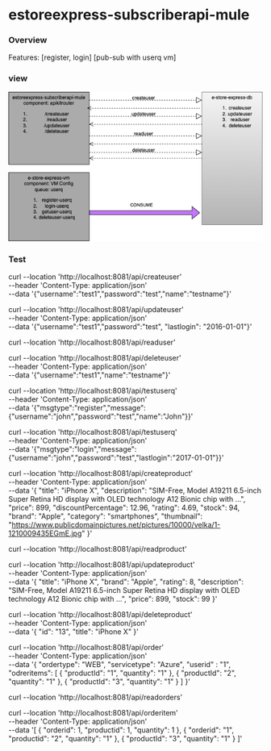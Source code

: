 # estoreexpress-subscriberapi-mule

### Overview
Features: [register, login] [pub-sub with userq vm]

### view
![alt text](https://github.com/madajee/estoreexpress-subscriberapi-mule/blob/main/exchange-docs/estoreexpress-subscriberapi-mule.png?raw=true)

### Test
curl --location 'http://localhost:8081/api/createuser' \
--header 'Content-Type: application/json' \
--data '{"username":"test1","password":"test","name":"testname"}'


curl --location 'http://localhost:8081/api/updateuser' \
--header 'Content-Type: application/json' \
--data '{"username":"test1","password":"test", "lastlogin": "2016-01-01"}'


curl --location 'http://localhost:8081/api/readuser'

curl --location 'http://localhost:8081/api/deleteuser' \
--header 'Content-Type: application/json' \
--data '{"username":"test1","name":"testname"}'

curl --location 'http://localhost:8081/api/testuserq' \
--header 'Content-Type: application/json' \
--data '{"msgtype":"register","message":{"username":"john","password":"test","name":"John"}}'

curl --location 'http://localhost:8081/api/testuserq' \
--header 'Content-Type: application/json' \
--data '{"msgtype":"login","message":{"username":"john","password":"test","lastlogin":"2017-01-01"}}'

curl --location 'http://localhost:8081/api/createproduct' \
--header 'Content-Type: application/json' \
--data '{
    "title": "iPhone X",
    "description": "SIM-Free, Model A19211 6.5-inch Super Retina HD display with OLED technology A12 Bionic chip with ...",
    "price": 899,
    "discountPercentage": 12.96,
    "rating": 4.69,
    "stock": 94,
    "brand": "Apple",
    "category": "smartphones",
    "thumbnail": "https://www.publicdomainpictures.net/pictures/10000/velka/1-1210009435EGmE.jpg"
}'

curl --location 'http://localhost:8081/api/readproduct'

curl --location 'http://localhost:8081/api/updateproduct' \
--header 'Content-Type: application/json' \
--data '{
    "title": "iPhone X",
    "brand": "Apple",
    "rating": 8,
    "description": "SIM-Free, Model A19211 6.5-inch Super Retina HD display with OLED technology A12 Bionic chip with ...",
    "price": 899,
    "stock": 99
}'

curl --location 'http://localhost:8081/api/deleteproduct' \
--header 'Content-Type: application/json' \
--data '{
  "id": "13",
  "title": "iPhone X"
}'

curl --location 'http://localhost:8081/api/order' \
--header 'Content-Type: application/json' \
--data '{
    "ordertype": "WEB",
    "servicetype": "Azure",
    "userid" : "1",
    "odreritems": [
        {
            "productId": "1",
            "quantity": "1"
        },
        {
            "productId": "2",
            "quantity": "1"
        },
        {
            "productId": "3",
            "quantity": "1"
        }
    ]
}'

curl --location 'http://localhost:8081/api/readorders'

curl --location 'http://localhost:8081/api/orderitem' \
--header 'Content-Type: application/json' \
--data '[
    {
        "orderid": 1,
        "productid": 1,
        "quantity": 1
    },
    {
        "orderid": "1",
        "productid": "2",
        "quantity": "1"
    },
    {
        "productId": "3",
        "quantity": "1"
    }
]'
